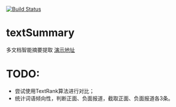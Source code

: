 [![Build Status](https://travis-ci.org/zkwi/textSummary.svg?branch=master)](https://travis-ci.org/zkwi/textSummary)
# textSummary
多文档智能摘要提取 [演示地址](http://textsummary.herokuapp.com/)

# TODO:
* 尝试使用TextRank算法进行对比；  
* 统计词语倾向性，判断正面、负面报道，截取正面、负面报道各3条。